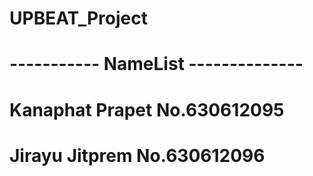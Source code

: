 # UPBEAT_Project
# ----------- NameList --------------
# Kanaphat Prapet No.630612095
# Jirayu Jitprem No.630612096